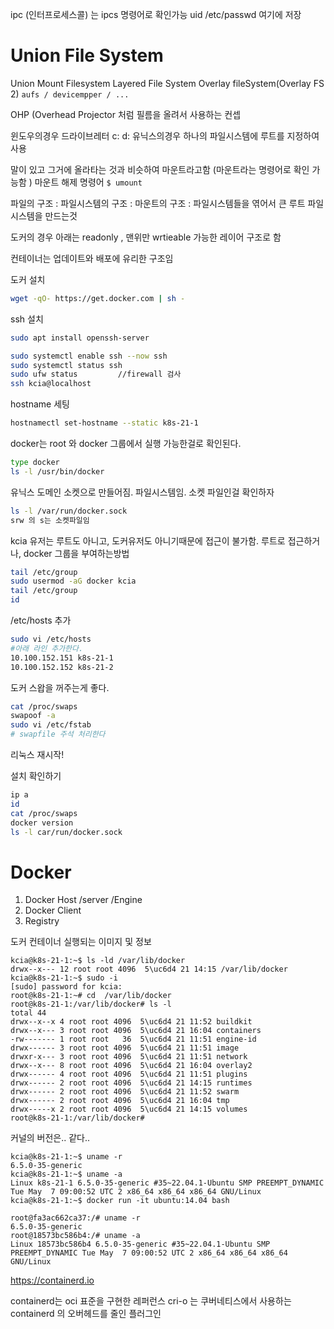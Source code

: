 ipc (인터프로세스콜) 는 ipcs 명령어로 확인가능
uid /etc/passwd 여기에 저장


# Union File System
Union Mount Filesystem
Layered File System
Overlay fileSystem(Overlay FS 2)
```aufs / devicempper / ...```


OHP (Overhead Projector 처럼 필름을 올려서 사용하는 컨셉

윈도우의경우 드라이브레터 c: d:
유닉스의경우 하나의 파일시스템에 루트를 지정하여 사용

말이 있고 그거에 올라타는 것과 비슷하여 마운트라고함 (마운트라는 명령어로 확인 가능함 ) 
마운트 해제 명령어
```$ umount```


파일의 구조 : 
파일시스템의 구조 :
마운트의 구조 : 파일시스템들을 엮어서 큰 루트 파일 시스템을 만드는것


도커의 경우 아래는 readonly , 맨위만 wrtieable 가능한 레이어 구조로 함

컨테이너는 업데이트와 배포에 유리한 구조임


도커 설치
``` sh
wget -qO- https://get.docker.com | sh -
```

ssh 설치
``` sh
sudo apt install openssh-server

sudo systemctl enable ssh --now ssh
sudo systemctl status ssh
sudo ufw status         //firewall 검사
ssh kcia@localhost      
```

hostname 세팅
``` sh
hostnamectl set-hostname --static k8s-21-1
```

docker는 root 와 docker 그룹에서 실행 가능한걸로 확인된다.
``` sh
type docker 
ls -l /usr/bin/docker
```

유닉스 도메인 소켓으로 만들어짐. 파일시스템임. 소켓 파일인걸 확인하자
``` sh
ls -l /var/run/docker.sock
srw 의 s는 소켓파일임
```

kcia 유저는 루트도 아니고, 도커유저도 아니기때문에  접근이 불가함.
루트로 접근하거나, docker 그룹을 부여하는방법
``` sh
tail /etc/group
sudo usermod -aG docker kcia
tail /etc/group
id
```

/etc/hosts 추가
``` sh
sudo vi /etc/hosts
#아래 라인 추가한다.
10.100.152.151 k8s-21-1
10.100.152.152 k8s-21-2
```

도커 스왑을 꺼주는게 좋다.
``` sh
cat /proc/swaps
swapoof -a
sudo vi /etc/fstab 
# swapfile 주석 처리한다
```

리눅스 재시작!

설치 확인하기
``` sh
ip a
id
cat /proc/swaps
docker version
ls -l car/run/docker.sock
```




# Docker
1. Docker Host /server /Engine
2. Docker Client
3. Registry



도커 컨테이너 실행되는 이미지 및 정보
```
kcia@k8s-21-1:~$ ls -ld /var/lib/docker
drwx--x--- 12 root root 4096  5\uc6d4 21 14:15 /var/lib/docker
kcia@k8s-21-1:~$ sudo -i
[sudo] password for kcia: 
root@k8s-21-1:~# cd  /var/lib/docker
root@k8s-21-1:/var/lib/docker# ls -l
total 44
drwx--x--x 4 root root 4096  5\uc6d4 21 11:52 buildkit
drwx--x--- 3 root root 4096  5\uc6d4 21 16:04 containers
-rw------- 1 root root   36  5\uc6d4 21 11:51 engine-id
drwx------ 3 root root 4096  5\uc6d4 21 11:51 image
drwxr-x--- 3 root root 4096  5\uc6d4 21 11:51 network
drwx--x--- 8 root root 4096  5\uc6d4 21 16:04 overlay2
drwx------ 4 root root 4096  5\uc6d4 21 11:51 plugins
drwx------ 2 root root 4096  5\uc6d4 21 14:15 runtimes
drwx------ 2 root root 4096  5\uc6d4 21 11:52 swarm
drwx------ 2 root root 4096  5\uc6d4 21 16:04 tmp
drwx-----x 2 root root 4096  5\uc6d4 21 14:15 volumes
root@k8s-21-1:/var/lib/docker# 
```



커널의 버전은.. 같다..
```
kcia@k8s-21-1:~$ uname -r
6.5.0-35-generic
kcia@k8s-21-1:~$ uname -a
Linux k8s-21-1 6.5.0-35-generic #35~22.04.1-Ubuntu SMP PREEMPT_DYNAMIC Tue May  7 09:00:52 UTC 2 x86_64 x86_64 x86_64 GNU/Linux
kcia@k8s-21-1:~$ docker run -it ubuntu:14.04 bash

root@fa3ac662ca37:/# uname -r
6.5.0-35-generic
root@18573bc586b4:/# uname -a
Linux 18573bc586b4 6.5.0-35-generic #35~22.04.1-Ubuntu SMP PREEMPT_DYNAMIC Tue May  7 09:00:52 UTC 2 x86_64 x86_64 x86_64 GNU/Linux
```

https://containerd.io

containerd는 oci 표준을 구현한 레퍼런스
cri-o 는 쿠버네티스에서 사용하는 containerd 의 오버헤드를 줄인 플러그인